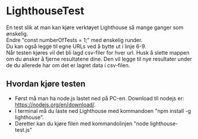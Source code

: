 # LighthouseTest
En test slik at man kan kjøre verktøyet Lighthouse så mange ganger som ønskelig. \
Endre "const numberOfTests = 1;" med ønskelig runder. \
Du kan også legge til egne URLs ved å bytte ut i linje 6-9. \
Når testen kjøres vil det bli lagd csv-filer for hver url. Husk å slette mappen om du ønsker å fjerne resultatene dine. Den vil legge til nye resultater under de du allerede har om det er lagret data i csv-filen.
## Hvordan kjøre testen
- Først må man ha node.js lastet ned på PC-en. Download til nodejs er: https://nodejs.org/en/download/. 
- I terminal må du laste ned Lighthouse med kommandoen "npm install -g lighthouse". 
- Deretter kan du kjøre filen med kommandolinjen "node lighthouse-test.js"
